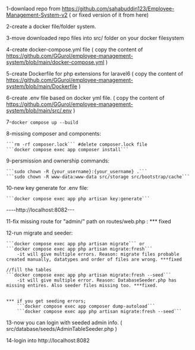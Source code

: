 1-downlaod repo from https://github.com/sahabuddin123/Employee-Management-System-v2
( or fixed version of it from here)

2-create a docker file/folder system.

3-move downloaded repo files into src/ folder on your docker filesystem

4-create docker-compose.yml file ( copy the content of https://github.com/GGurol/employee-management-system/blob/main/docker-compose.yml )

5-create Dockerfile for php extensions for laravel6 ( copy the content of https://github.com/GGurol/employee-management-system/blob/main/Dockerfile )

6-create .env file based on docker yml file. ( copy the content of  https://github.com/GGurol/employee-management-system/blob/main/src/.env ) 

7-```docker compose up --build```

8-missing composer and components:

    ```rm -rf composer.lock``` #delete composer.lock file 
    ```docker compose exec app composer install```
    
9-persmission and ownership commands:

    ```sudo chown -R {your_username}:{your_username} .```
    ```sudo chown -R www-data:www-data src/storage src/bootstrap/cache```
    
    
10-new key generate for .env file:

    ```docker compose exec app php artisan key:generate```
    
    
----http://localhost:8082---
    
    
11-fix missing route for "admin/" path on routes/web.php : *** fixed

12-run migrate and seeder:

    ```docker compose exec app php artisan migrate``` or
    ```docker compose exec app php artisan migrate:fresh```
        -it will give multiple errors. Reason: migrate files probable created manually, datatypes and order of files are wrong. ***fixed
    
    //fill the tables
    ```docker compose exec app php artisan migrate:fresh --seed```
        -it will give multiple error. Reason: DatabaseSeeder.php has missing entires. Also seeder files missing too. ***fixed.
        
        
    *** if you get seeding errors;
        ```docker compose exec app composer dump-autoload```
        ```docker compose exec app php artisan migrate:fresh --seed```
        
13-now you can login with seeded admin info. ( src/database/seeds/AdminTableSeeder.php )

14-login into http://localhost:8082
